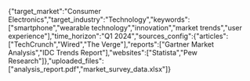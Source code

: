 {"target_market":"Consumer Electronics","target_industry":"Technology","keywords":["smartphone","wearable technology","innovation","market trends","user experience"],"time_horizon":"Q1 2024","sources_config":{"articles":["TechCrunch","Wired","The Verge"],"reports":["Gartner Market Analysis","IDC Trends Report"],"websites":["Statista","Pew Research"]},"uploaded_files":["analysis_report.pdf","market_survey_data.xlsx"]}
